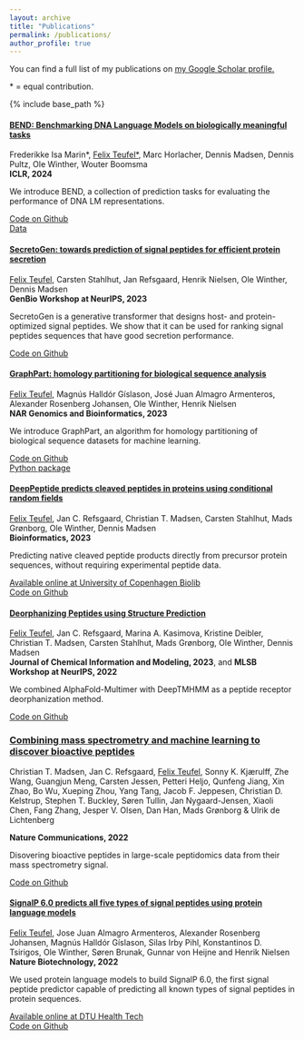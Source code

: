 ```yaml
---
layout: archive
title: "Publications"
permalink: /publications/
author_profile: true
---
```


You can find a full list of my publications on <u><a href="https://scholar.google.com/citations?hl=en&user=pO3M3xYAAAAJ">my Google Scholar profile</a>.</u>

\* = equal contribution.

{% include base_path %}

#### [BEND: Benchmarking DNA Language Models on biologically meaningful tasks](https://arxiv.org/abs/2311.12570)
Frederikke Isa Marin*, <u>Felix Teufel*</u>, Marc Horlacher, Dennis Madsen, Dennis Pultz, Ole Winther, Wouter Boomsma  
**ICLR, 2024**

We introduce BEND, a collection of prediction tasks for evaluating the performance of DNA LM representations.

[Code on Github](https://github.com/frederikkemarin/BEND)  
[Data](https://sid.erda.dk/cgi-sid/ls.py?share_id=aNQa0Oz2lY)  

#### [SecretoGen: towards prediction of signal peptides for efficient protein secretion](https://openreview.net/forum?id=vXXEfmYsvS)
<u>Felix Teufel</u>, Carsten Stahlhut, Jan Refsgaard, Henrik Nielsen, Ole Winther, Dennis Madsen  
**GenBio Workshop at NeurIPS, 2023**

SecretoGen is a generative transformer that designs host- and protein-optimized signal peptides. We show that it can be used for ranking signal peptides sequences that have good secretion performance.

[Code on Github](https://github.com/fteufel/SecretoGen)

#### [GraphPart: homology partitioning for biological sequence analysis](https://academic.oup.com/nargab/article/5/4/lqad088/7318077)
<u>Felix Teufel</u>, Magnús Halldór Gíslason, José Juan Almagro Armenteros, Alexander Rosenberg Johansen, Ole Winther, Henrik Nielsen  
**NAR Genomics and Bioinformatics, 2023**

We introduce GraphPart, an algorithm for homology partitioning of biological sequence datasets for machine learning.

[Code on Github](https://github.com/graph-part/graph-part)  
[Python package](https://pypi.org/project/graph-part/)

#### [DeepPeptide predicts cleaved peptides in proteins using conditional random fields](https://doi.org/10.1093/bioinformatics/btad616)
<u>Felix Teufel</u>, Jan C. Refsgaard, Christian T. Madsen, Carsten Stahlhut, Mads Grønborg, Ole Winther, Dennis Madsen  
**Bioinformatics, 2023**

Predicting native cleaved peptide products directly from precursor protein sequences, without requiring experimental peptide data.

[Available online at University of Copenhagen Biolib](https://biolib.com/KU/DeepPeptide/)  
[Code on Github](https://github.com/fteufel/deeppeptide/)


#### [Deorphanizing Peptides using Structure Prediction](https://pubs.acs.org/doi/full/10.1021/acs.jcim.3c00378)

<u>Felix Teufel</u>, Jan C. Refsgaard, Marina A. Kasimova, Kristine Deibler, Christian T. Madsen, Carsten Stahlhut, Mads Grønborg, Ole Winther, Dennis Madsen  
**Journal of Chemical Information and Modeling, 2023**, and **MLSB Workshop at NeurIPS, 2022**

We combined AlphaFold-Multimer with DeepTMHMM as a peptide receptor deorphanization method.

[Code on Github](https://github.com/fteufel/alphafold-peptide-receptors)

### [Combining mass spectrometry and machine learning to discover bioactive peptides](https://www.nature.com/articles/s41467-022-34031-z)

Christian T. Madsen, Jan C. Refsgaard, <u>Felix Teufel</u>, Sonny K. Kjærulff, Zhe Wang, Guangjun Meng, Carsten Jessen, Petteri Heljo, Qunfeng Jiang, Xin Zhao, Bo Wu, Xueping Zhou, Yang Tang, Jacob F. Jeppesen, Christian D. Kelstrup, Stephen T. Buckley, Søren Tullin, Jan Nygaard-Jensen, Xiaoli Chen, Fang Zhang, Jesper V. Olsen, Dan Han, Mads Grønborg & Ulrik de Lichtenberg 

**Nature Communications, 2022**

Disovering bioactive peptides in large-scale peptidomics data from their mass spectrometry signal.

[Code on Github](https://github.com/jancr/ppv) 


#### [SignalP 6.0 predicts all five types of signal peptides using protein language models](https://www.nature.com/articles/s41587-021-01156-3)

<u>Felix Teufel</u>, Jose Juan Almagro Armenteros, Alexander Rosenberg Johansen,  Magnús Halldór Gíslason, Silas Irby Pihl, Konstantinos D. Tsirigos, Ole Winther, Søren Brunak, Gunnar von Heijne and Henrik Nielsen  
**Nature Biotechnology, 2022**

We used protein language models to build SignalP 6.0, the first signal peptide predictor capable of predicting all known types of signal peptides in protein sequences. 

[Available online at DTU Health Tech](https://services.healthtech.dtu.dk/service.php?SignalP-6.0)  
[Code on Github](https://github.com/fteufel/signalp-6.0) 

